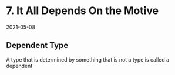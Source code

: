 # 7. It All Depends On the Motive

2021-05-08

## Dependent Type

A type that is determined by something that is not a type
is called a dependent

